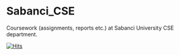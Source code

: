 # Sabanci_CSE
Coursework (assignments, reports etc.) at Sabanci University CSE department.

[![Hits](https://hits.seeyoufarm.com/api/count/incr/badge.svg?url=https%3A%2F%2Fgithub.com%2Fmoghun%2FSabanci_CSE&count_bg=%23D57944&title_bg=%23555555&icon=&icon_color=%23C25353&title=hits&edge_flat=false)](https://hits.seeyoufarm.com)
